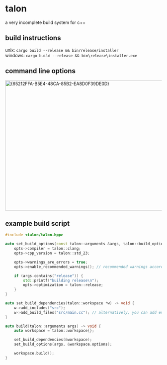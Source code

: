 # talon
a very incomplete build system for c++

## build instructions
unix: ```cargo build --release && bin/release/installer```\
windows: ```cargo build --release && bin\release\installer.exe```

## command line options
<img width="772" height="419" alt="{65212FFA-B5E4-48CA-85B2-EA8D0F39DE0D}" src="https://github.com/user-attachments/assets/e636064d-6e58-4403-9a92-eb35a1ea5ad9" />

## example build script
```c++
#include <talon/talon.hpp>

auto set_build_options(const talon::arguments &args, talon::build_options *opts) -> void {
    opts->compiler = talon::clang;
    opts->cpp_version = talon::std_23;

    opts->warnings_are_errors = true;
    opts->enable_recommended_warnings(); // recommended warnings according to cppbestpractices

    if (args.contains("release")) {
        std::printf("building release\n");
        opts->optimization = talon::release;
    }
}

auto set_build_dependencies(talon::workspace *w) -> void {
    w->add_includes("src");
    w->add_build_files("src/main.cc"); // alternatively, you can add every impl file in a specified folder: w->add_all_build_files("src");
}

auto build(talon::arguments args) -> void {
    auto workspace = talon::workspace{};

    set_build_dependencies(&workspace);
    set_build_options(args, &workspace.options);

    workspace.build();
}
```
